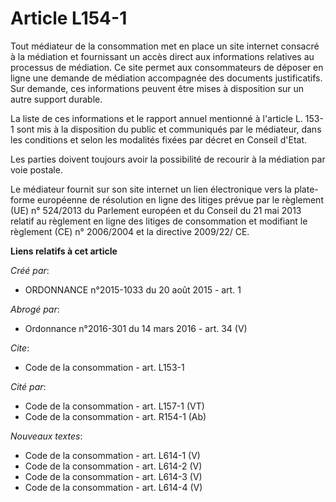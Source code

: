 # Article L154-1

Tout médiateur de la consommation met en place un site internet consacré à la médiation et fournissant un accès direct aux
informations relatives au processus de médiation. Ce site permet aux consommateurs de déposer en ligne une demande de
médiation accompagnée des documents justificatifs. Sur demande, ces informations peuvent être mises à disposition sur un
autre support durable. 

La liste de ces informations et le rapport annuel mentionné à l'article L. 153-1 sont mis à la disposition du public et
communiqués par le médiateur, dans les conditions et selon les modalités fixées par décret en Conseil d'Etat. 

Les parties doivent toujours avoir la possibilité de recourir à la médiation par voie postale. 

Le médiateur fournit sur son site internet un lien électronique vers la plate-forme européenne de résolution en ligne des
litiges prévue par le règlement (UE) n° 524/2013 du Parlement européen et du Conseil du 21 mai 2013 relatif au règlement en
ligne des litiges de consommation et modifiant le règlement (CE) n° 2006/2004 et la directive 2009/22/ CE.

**Liens relatifs à cet article**

_Créé par_:

  - ORDONNANCE n°2015-1033 du 20 août 2015 - art. 1

_Abrogé par_:

  - Ordonnance n°2016-301 du 14 mars 2016 - art. 34 (V)

_Cite_:

  - Code de la consommation - art. L153-1

_Cité par_:

  - Code de la consommation - art. L157-1 (VT)
  - Code de la consommation - art. R154-1 (Ab)

_Nouveaux textes_:

  - Code de la consommation - art. L614-1 (V)
  - Code de la consommation - art. L614-2 (V)
  - Code de la consommation - art. L614-3 (V)
  - Code de la consommation - art. L614-4 (V)
